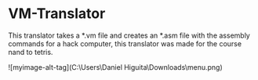 # VM-Translator

This translator takes a *.vm file and creates an *.asm file with the assembly commands for a hack computer, this translator was made for the course nand to tetris.

![myimage-alt-tag](C:\Users\Daniel Higuita\Downloads\menu.png)
